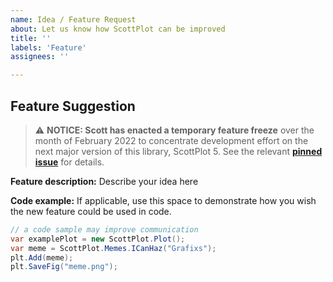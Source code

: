 ```yaml
---
name: Idea / Feature Request
about: Let us know how ScottPlot can be improved
title: ''
labels: 'Feature'
assignees: ''

---
```


## Feature Suggestion

> ⚠️ **NOTICE: Scott has enacted a temporary feature freeze** over the month of February 2022 to concentrate development effort on the next major version of this library, ScottPlot 5. See the relevant [**pinned issue**](https://github.com/ScottPlot/ScottPlot/issues) for details.

**Feature description:** Describe your idea here

**Code example:** If applicable, use this space to demonstrate how you wish the new feature could be used in code.

```cs
// a code sample may improve communication
var examplePlot = new ScottPlot.Plot();
var meme = ScottPlot.Memes.ICanHaz("Grafixs");
plt.Add(meme);
plt.SaveFig("meme.png");
```